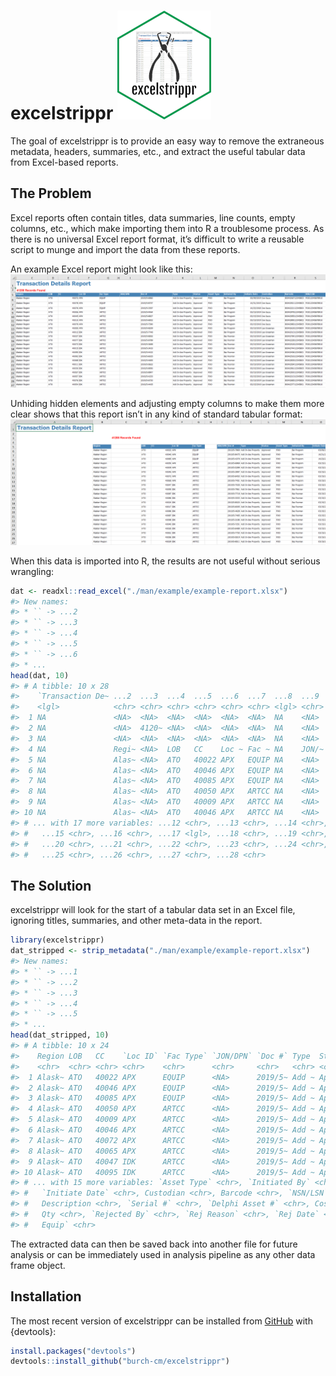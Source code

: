 
<!-- README.md is generated from README.Rmd. Please edit that file -->

# excelstrippr ![excelstrippr sticker](./man/img/sticker-small.png)

<!-- badges: start -->

<!-- badges: end -->

The goal of excelstrippr is to provide an easy way to remove the
extraneous metadata, headers, summaries, etc., and extract the useful
tabular data from Excel-based reports.

## The Problem

Excel reports often contain titles, data summaries, line counts, empty
columns, etc., which make importing them into R a troublesome process.
As there is no universal Excel report format, it’s difficult to write a
reusable script to munge and import the data from these reports.

An example Excel report might look like this:  
![Example Excel Report](./man/img/init-excel.png)

Unhiding hidden elements and adjusting empty columns to make them more
clear shows that this report isn’t in any kind of standard tabular
format:  
![Example Excel Report - Unhidden](./man/img/unhidden-excel.png)

When this data is imported into R, the results are not useful without
serious wrangling:

``` r
dat <- readxl::read_excel("./man/example/example-report.xlsx")
#> New names:
#> * `` -> ...2
#> * `` -> ...3
#> * `` -> ...4
#> * `` -> ...5
#> * `` -> ...6
#> * ...
head(dat, 10)
#> # A tibble: 10 x 28
#>    `Transaction De~ ...2  ...3  ...4  ...5  ...6  ...7  ...8  ...9  ...10 ...11
#>    <lgl>            <chr> <chr> <chr> <chr> <chr> <chr> <lgl> <chr> <chr> <chr>
#>  1 NA               <NA>  <NA>  <NA>  <NA>  <NA>  <NA>  NA    <NA>  <NA>  <NA> 
#>  2 NA               <NA>  4120~ <NA>  <NA>  <NA>  <NA>  NA    <NA>  <NA>  <NA> 
#>  3 NA               <NA>  <NA>  <NA>  <NA>  <NA>  <NA>  NA    <NA>  <NA>  <NA> 
#>  4 NA               Regi~ <NA>  LOB   CC    Loc ~ Fac ~ NA    JON/~ Doc # Type 
#>  5 NA               Alas~ <NA>  ATO   40022 APX   EQUIP NA    <NA>  2019~ Add ~
#>  6 NA               Alas~ <NA>  ATO   40046 APX   EQUIP NA    <NA>  2019~ Add ~
#>  7 NA               Alas~ <NA>  ATO   40085 APX   EQUIP NA    <NA>  2019~ Add ~
#>  8 NA               Alas~ <NA>  ATO   40050 APX   ARTCC NA    <NA>  2019~ Add ~
#>  9 NA               Alas~ <NA>  ATO   40009 APX   ARTCC NA    <NA>  2019~ Add ~
#> 10 NA               Alas~ <NA>  ATO   40046 APX   ARTCC NA    <NA>  2019~ Add ~
#> # ... with 17 more variables: ...12 <chr>, ...13 <chr>, ...14 <chr>,
#> #   ...15 <chr>, ...16 <chr>, ...17 <lgl>, ...18 <chr>, ...19 <chr>,
#> #   ...20 <chr>, ...21 <chr>, ...22 <chr>, ...23 <chr>, ...24 <chr>,
#> #   ...25 <chr>, ...26 <chr>, ...27 <chr>, ...28 <chr>
```

## The Solution

excelstrippr will look for the start of a tabular data set in an Excel
file, ignoring titles, summaries, and other meta-data in the report.

``` r
library(excelstrippr)
dat_stripped <- strip_metadata("./man/example/example-report.xlsx")
#> New names:
#> * `` -> ...1
#> * `` -> ...2
#> * `` -> ...3
#> * `` -> ...4
#> * `` -> ...5
#> * ...
head(dat_stripped, 10)
#> # A tibble: 10 x 24
#>    Region LOB   CC    `Loc ID` `Fac Type` `JON/DPN` `Doc #` Type  Status
#>    <chr>  <chr> <chr> <chr>    <chr>      <chr>     <chr>   <chr> <chr> 
#>  1 Alask~ ATO   40022 APX      EQUIP      <NA>      2019/5~ Add ~ Appro~
#>  2 Alask~ ATO   40046 APX      EQUIP      <NA>      2019/5~ Add ~ Appro~
#>  3 Alask~ ATO   40085 APX      EQUIP      <NA>      2019/5~ Add ~ Appro~
#>  4 Alask~ ATO   40050 APX      ARTCC      <NA>      2019/5~ Add ~ Appro~
#>  5 Alask~ ATO   40009 APX      ARTCC      <NA>      2019/5~ Add ~ Appro~
#>  6 Alask~ ATO   40046 APX      ARTCC      <NA>      2019/5~ Add ~ Appro~
#>  7 Alask~ ATO   40072 APX      ARTCC      <NA>      2019/5~ Add ~ Appro~
#>  8 Alask~ ATO   40065 APX      ARTCC      <NA>      2019/5~ Add ~ Appro~
#>  9 Alask~ ATO   40047 IDK      ARTCC      <NA>      2019/5~ Add ~ Appro~
#> 10 Alask~ ATO   40095 IDK      ARTCC      <NA>      2019/5~ Add ~ Appro~
#> # ... with 15 more variables: `Asset Type` <chr>, `Initiated By` <chr>,
#> #   `Initiate Date` <chr>, Custodian <chr>, Barcode <chr>, `NSN/LSN` <chr>,
#> #   Description <chr>, `Serial #` <chr>, `Delphi Asset #` <chr>, Cost <chr>,
#> #   Qty <chr>, `Rejected By` <chr>, `Rej Reason` <chr>, `Rej Date` <chr>, `Test
#> #   Equip` <chr>
```

The extracted data can then be saved back into another file for future
analysis or can be immediately used in analysis pipeline as any other
data frame object.

## Installation

<!-- You can install the released version of excelstrippr from [CRAN](https://CRAN.R-project.org) with: -->

<!-- ``` r -->

<!-- install.packages("excelstrippr") -->

<!-- ``` -->

The most recent version of excelstrippr can be installed from
[GitHub](https://github.com/burch-cm/excelstrippr) with {devtools}:

``` r
install.packages("devtools")
devtools::install_github("burch-cm/excelstrippr")
```
